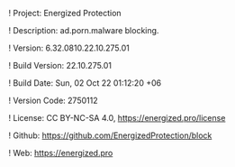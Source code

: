 ! Project: Energized Protection

! Description: ad.porn.malware blocking.

! Version: 6.32.0810.22.10.275.01

! Build Version: 22.10.275.01

! Build Date: Sun, 02 Oct 22 01:12:20 +06

! Version Code: 2750112

! License: CC BY-NC-SA 4.0, https://energized.pro/license

! Github: https://github.com/EnergizedProtection/block

! Web: https://energized.pro
